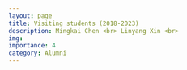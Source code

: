 ```yaml
---
layout: page
title: Visiting students (2018-2023)
description: Mingkai Chen <br> Linyang Xin <br>
img:
importance: 4
category: Alumni
---
```


